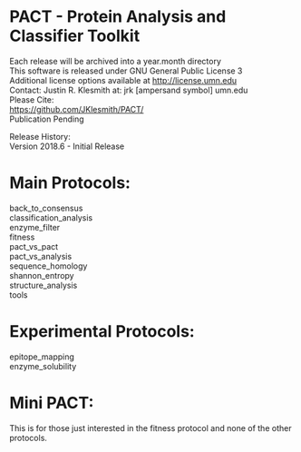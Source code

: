 # PACT - Protein Analysis and Classifier Toolkit<br />

Each release will be archived into a year.month directory<br/>
This software is released under GNU General Public License 3<br/>
Additional license options available at http://license.umn.edu<br/>
Contact: Justin R. Klesmith at: jrk [ampersand symbol] umn.edu<br/>
Please Cite:<br/>
https://github.com/JKlesmith/PACT/<br/>
Publication Pending<br/>


Release History:<br/>
Version 2018.6 - Initial Release<br/>

# Main Protocols:<br />
back_to_consensus<br />
classification_analysis<br />
enzyme_filter<br />
fitness<br />
pact_vs_pact<br />
pact_vs_analysis<br />
sequence_homology<br />
shannon_entropy<br />
structure_analysis<br />
tools<br />

# Experimental Protocols:<br />
epitope_mapping<br />
enzyme_solubility<br />

# Mini PACT:<br />
This is for those just interested in the fitness protocol and none of the other protocols.
